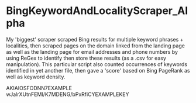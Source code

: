 # BingKeywordAndLocalityScraper_Alpha
My 'biggest' scraper scraped Bing results for multiple keyword phrases + localities, then scraped pages on the domain linked from the landing page as well as the landing page for email addresses and phone numbers by using ReGex to identify then store these results (as a .csv for easy manipulation). This particular script also counted occurrences of keywords identified in yet another file, then gave a 'score' based on Bing PageRank as well as keyword density.

AKIAIOSFODNN7EXAMPLE
wJalrXUtnFEMI/K7MDENG/bPxRfiCYEXAMPLEKEY

